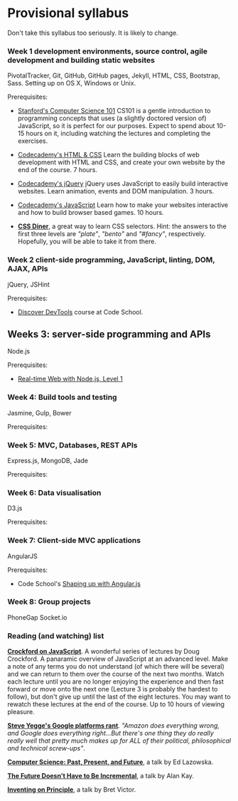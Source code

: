 # Provisional syllabus

Don't take this syllabus too seriously. It is likely to change.

### Week 1 development environments, source control, agile development and building static websites

PivotalTracker, Git, GitHub, GitHub pages, Jekyll, HTML, CSS, Bootstrap, Sass. Setting up on OS X, Windows or Unix.

Prerequisites:

* [Stanford's Computer Science 101](https://www.coursera.org/course/cs101) CS101 is a gentle introduction to programming concepts that uses (a slightly doctored version of) JavaScript, so it is perfect for our purposes. Expect to spend about 10-15 hours on it, including watching the lectures and completing the exercises.

* [Codecademy's HTML & CSS](http://www.codecademy.com/tracks/web) Learn the building blocks of web development with HTML and CSS, and create your own website by the end of the course. 7 hours.

* [Codecademy's jQuery](http://www.codecademy.com/tracks/jquery) jQuery uses JavaScript to easily build interactive websites. Learn animation, events and DOM manipulation. 3 hours.

* [Codecademy's JavaScript](http://www.codecademy.com/tracks/javascript) Learn how to make your websites interactive and how to build browser based games. 10 hours.

* [**CSS Diner**](http://flukeout.github.io/#), a great way to learn CSS selectors. Hint: the answers to the first three levels are *"plate"*, *"bento"* and *"#fancy"*, respectively. Hopefully, you will be able to take it from there. 

### Week 2 client-side programming, JavaScript, linting, DOM, AJAX, APIs

jQuery, JSHint

Prerequisites:
*  [Discover DevTools](http://discover-devtools.codeschool.com/) course at Code School.


## Weeks 3: server-side programming and APIs

Node.js

Prerequisites:

* [Real-time Web with Node.js, Level 1](https://www.codeschool.com/courses/real-time-web-with-node-js)

### Week 4: Build tools and testing

Jasmine, Gulp, Bower

Prerequisites:

### Week 5: MVC, Databases, REST APIs

Express.js, MongoDB, Jade

Prerequisites:

### Week 6: Data visualisation

D3.js

Prerequisites:

### Week 7: Client-side MVC applications

AngularJS

Prerequisites: 

* Code School's [Shaping up with Angular.js](http://campus.codeschool.com/courses/shaping-up-with-angular-js/intro)

### Week 8: Group projects

PhoneGap
Socket.io

### Reading (and watching) list

[**Crockford on JavaScript**](https://www.youtube.com/watch?v=JxAXlJEmNMg&list=PL7664379246A246CB). A wonderful series of lectures by Doug Crockford. A panaramic overview of JavaScript at an advanced level. Make a note of any terms you do not understand (of which there will be several) and we can return to them over the course of the next two months. Watch each lecture until you are no longer enjoying the experience and then fast forward or move onto the next one (Lecture 3 is probably the hardest to follow), but don't give up until the last of the eight lectures. You may want to rewatch these lectures at the end of the course. Up to 10 hours of viewing pleasure.

[**Steve Yegge's Google platforms rant**](https://plus.google.com/+RipRowan/posts/eVeouesvaVX). *"Amazon does everything wrong, and Google does everything right...But there's one thing they do really really well that pretty much makes up for ALL of their political, philosophical and technical screw-ups"*.

[**Computer Science: Past, Present, and Future**](http://youtu.be/5Tk09c0FQ3M), a talk by Ed Lazowska.

[**The Future Doesn't Have to Be Incremental**](http://youtu.be/gTAghAJcO1o), a talk by Alan Kay.

[**Inventing on Principle**](http://vimeo.com/36579366), a talk by Bret Victor.
